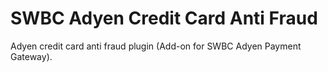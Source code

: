 # SWBC Adyen Credit Card Anti Fraud 
Adyen credit card anti fraud plugin (Add-on for SWBC Adyen Payment Gateway).
